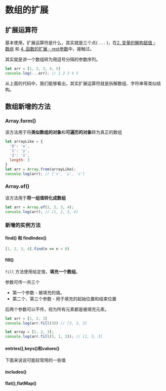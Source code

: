 # 数组的扩展

## 扩展运算符

基本使用，扩展运算符是什么，其实就是三个点( `...` )，在[2. 变量的解构赋值 - 数组]() 和 [4. 函数的扩展 - rest参数]()中，接触过。

其实就是讲一个数组转为用逗号分隔的参数序列。

```javascript
let arr = [1, 2, 3, 4, 5]
console.log(...arr); // 1 2 3 4 5
```

从上面的代码中，我们能够看出，其实扩展运算符就是拆解数组、字符串等类似结构。

## 数组新增的方法

### Array.form()

该方法用于将**类似数组的对象**和**可遍历的对象**转为真正的数组

```javascript
let arrayLike = {
  '0': 'x',
  '1': 'y',
  '2': 'z',
  length: 3
}
let arr = Array.from(arrayLike);
console.log(arr); // ['x', 'y', 'z']
```

### Array.of()

该方法用于**将一组值转化成数组**

```javascript
let arr = Array.of(1, 2, 3, 4);
console.log(arr); // [1, 2, 3, 4]
```

### 新增的实例方法

#### find() 和 findIndex()

```javascript
[1, 2, 3, 4].find(n => n < 0)
```



#### fill()

`fill` 方法使用给定值，**填充一个数组**。

参数可传一共三个

- 第一个参数 - 被填充的值。
- 第二个、第三个参数 - 用于填充的起始位置和结束位置

后两个参数可以不传，视为所有元素都是被填充元素。

```javascript
let arr = [1, 2, 3]
console.log(arr.fill(3)) // [3, 3, 3]

let array = [1, 2, 3];
console.log(arr.fill(5, 1, 2)); // [1, 5, 3]
```



#### entries(),keys()和values()

下面来说说可能较常用的一些值

#### includes()

#### flat(),flatMap()
